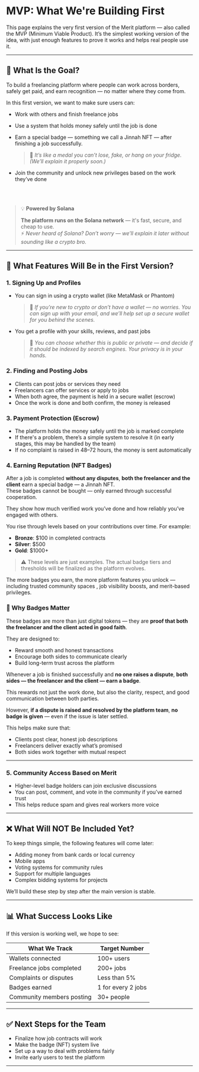 # MVP: What We're Building First

This page explains the very first version of the Merit platform — also called the MVP (Minimum Viable Product). It’s the simplest working version of the idea, with just enough features to prove it works and helps real people use it.

---

## 🎯 What Is the Goal?

To build a freelancing platform where people can work across borders, safely get paid, and earn recognition — no matter where they come from.

In this first version, we want to make sure users can:

- Work with others and finish freelance jobs
- Use a system that holds money safely until the job is done
- Earn a special badge — something we call a Jinnah NFT — after finishing a job successfully.  
  > 🥇 _It’s like a medal you can’t lose, fake, or hang on your fridge. (We’ll explain it properly soon.)_

- Join the community and unlock new privileges based on the work they’ve done

&nbsp;  
&nbsp;

> 💡 **Powered by Solana**
>
> **The platform runs on the Solana network** — it's fast, secure, and cheap to use.  
> ⚡ _Never heard of Solana? Don’t worry — we’ll explain it later without sounding like a crypto bro._

---

## 🧱 What Features Will Be in the First Version?

### 1. Signing Up and Profiles

- You can sign in using a crypto wallet (like MetaMask or Phantom)  
  > 🧠 _If you’re new to crypto or don’t have a wallet — no worries. You can sign up with your email, and we’ll help set up a secure wallet for you behind the scenes._

- You get a profile with your skills, reviews, and past jobs  
  > 🔐 _You can choose whether this is public or private — and decide if it should be indexed by search engines. Your privacy is in your hands._

### 2. Finding and Posting Jobs

- Clients can post jobs or services they need
- Freelancers can offer services or apply to jobs
- When both agree, the payment is held in a secure wallet (escrow)
- Once the work is done and both confirm, the money is released

### 3. Payment Protection (Escrow)

- The platform holds the money safely until the job is marked complete
- If there's a problem, there’s a simple system to resolve it (in early stages, this may be handled by the team)
- If no complaint is raised in 48–72 hours, the money is sent automatically

### 4. Earning Reputation (NFT Badges)

After a job is completed **without any disputes**, **both the freelancer and the client** earn a special badge — a Jinnah NFT.  
These badges cannot be bought — only earned through successful cooperation.

They show how much verified work you’ve done and how reliably you’ve engaged with others.

You rise through levels based on your contributions over time. For example:

- **Bronze**: $100 in completed contracts  
- **Silver**: $500  
- **Gold**: $1000+

> ⚠️ These levels are just examples. The actual badge tiers and thresholds will be finalized as the platform evolves.

The more badges you earn, the more platform features you unlock — including trusted community spaces , job visibility boosts, and merit-based privileges.

### 🏅 Why Badges Matter

These badges are more than just digital tokens — they are **proof that both the freelancer and the client acted in good faith**.

They are designed to:

- Reward smooth and honest transactions
- Encourage both sides to communicate clearly
- Build long-term trust across the platform

Whenever a job is finished successfully and **no one raises a dispute**, **both sides — the freelancer and the client — earn a badge**.

This rewards not just the work done, but also the clarity, respect, and good communication between both parties.

However, **if a dispute is raised and resolved by the platform team**, **no badge is given** — even if the issue is later settled.

This helps make sure that:

- Clients post clear, honest job descriptions
- Freelancers deliver exactly what’s promised
- Both sides work together with mutual respect

---

### 5. Community Access Based on Merit

- Higher-level badge holders can join exclusive discussions
- You can post, comment, and vote in the community if you’ve earned trust
- This helps reduce spam and gives real workers more voice

---

## ❌ What Will NOT Be Included Yet?

To keep things simple, the following features will come later:

- Adding money from bank cards or local currency
- Mobile apps
- Voting systems for community rules
- Support for multiple languages
- Complex bidding systems for projects

We’ll build these step by step after the main version is stable.

---

## 📊 What Success Looks Like

If this version is working well, we hope to see:

| What We Track                | Target Number       |
|-----------------------------|---------------------|
| Wallets connected           | 100+ users          |
| Freelance jobs completed    | 200+ jobs           |
| Complaints or disputes      | Less than 5%        |
| Badges earned               | 1 for every 2 jobs  |
| Community members posting   | 30+ people          |

---

## ✅ Next Steps for the Team

- Finalize how job contracts will work
- Make the badge (NFT) system live
- Set up a way to deal with problems fairly
- Invite early users to test the platform

---
